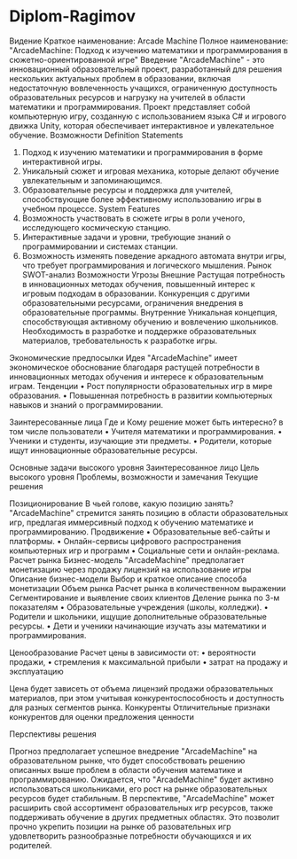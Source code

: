 # Diplom-Ragimov

Видение 
Краткое наименование: Arcade Machine
Полное наименование: "ArcadeMachine: Подход к изучению математики и программирования в сюжетно-ориентированной игре"
Введение
"ArcadeMachine" - это инновационный образовательный проект, разработанный для решения нескольких актуальных проблем в образовании, включая недостаточную вовлеченность учащихся, ограниченную доступность образовательных ресурсов и нагрузку на учителей в области математики и программирования. Проект представляет собой компьютерную игру, созданную с использованием языка C# и игрового движка Unity, которая обеспечивает интерактивное и увлекательное обучение.
Возможности
Definition Statements
1.	Подход к изучению математики и программирования в форме интерактивной игры.
2.	Уникальный сюжет и игровая механика, которые делают обучение увлекательным и запоминающимся.
3.	Образовательные ресурсы и поддержка для учителей, способствующие более эффективному использованию игры в учебном процессе.
System Features
1.	Возможность участвовать в сюжете игры в роли ученого, исследующего космическую станцию.
2.	Интерактивные задачи и уровни, требующие знаний о программировании и системах станции.
3.	Возможность изменять поведение аркадного автомата внутри игры, что требует программирования и логического мышления.
Рынок
SWOT-анализ
	Возможности	Угрозы
Внешние	Растущая потребность в инновационных методах обучения, повышенный интерес к игровым подходам в образовании.	Конкуренция с другими образовательными ресурсами, ограничения внедрения в образовательные программы.
Внутренние	Уникальная концепция, способствующая активному обучению и вовлечению школьников.	Необходимость в разработке и поддержке образовательных материалов, требовательность к разработке игры.

Экономические предпосылки
Идея "ArcadeMachine" имеет экономическое обоснование благодаря растущей потребности в инновационных методах обучения и интересе к образовательным играм.
Тенденции
•	Рост популярности образовательных игр в мире образования.
•	Повышенная потребность в развитии компьютерных навыков и знаний о программировании.

Заинтересованные лица
Где и Кому решение может быть интересно?
в том числе пользователи
•	Учителя математики и программирования.
•	Ученики и студенты, изучающие эти предметы.
•	Родители, которые ищут инновационные образовательные ресурсы.

Основные задачи высокого уровня
Заинтересованное лицо	Цель высокого уровня	Проблемы, возможности и замечания	Текущие решения
			
			

Позиционирование
В чьей голове, какую позицию занять?
"ArcadeMachine" стремится занять позицию  в области образовательных игр, предлагая иммерсивный подход к обучению математике и программированию.
Продвижение
•	Образовательные веб-сайты и платформы.
•	Онлайн-сервисы цифрового распространения компьютерных игр и программ
•	Социальные сети и онлайн-реклама.
Расчет рынка
Бизнес-модель "ArcadeMachine" предполагает монетизацию через продажу лицензий на использование игры
Описание бизнес-модели
Выбор и краткое описание способа монетизации
Объем рынка
Расчет рынка в количественном выражении
Сегментирование и выявление своих клиентов
Деление рынка по 3-м показателям
•	Образовательные учреждения (школы, колледжи).
•	Родители и школьники, ищущие дополнительные образовательные ресурсы.
•	Дети и ученики начинающие изучать азы математики и программирования.

Ценообразование
Расчет цены в зависимости от:
•	вероятности продажи,
•	стремления к максимальной прибыли
•	затрат на продажу и эксплуатацию

Цена будет зависеть от объема лицензий  продажи образовательных материалов, при этом учитывая конкурентоспособность и доступность для разных сегментов рынка.
Конкуренты
Отличительные признаки конкурентов для оценки предложения ценности
 
Перспективы решения

Прогноз предполагает успешное внедрение "ArcadeMachine" на образовательном рынке, что будет способствовать решению описанных выше проблем в области обучения математике и программированию. Ожидается, что "ArcadeMachine" будет активно использоваться школьниками, его рост на рынке образовательных ресурсов будет стабильным.
В перспективе, "ArcadeMachine" может расширить свой ассортимент образовательных игр ресурсов, также поддерживать обучение в других предметных областях. Это позволит прочно укрепить позиции на рынке об	разовательных игр удовлетворить разнообразные потребности обучающихся и их родителей.

